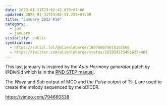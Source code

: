 ```yaml
---
date: 2023-01-31T23:02:42.079+01:00
updated: 2023-01-31T23:02:51.225+01:00
title: "Jamuary 2023 #19"
category:
  - jam
  - jamuary
visibility: public
syndication:
  - https://social.lol/@alienlebarge/109786075675155500
  - https://twitter.com/alienlebarge/status/1620543154616254465
---
```

This last jamuary is inspired by the _Auto Harmony generator_ patch by @DivKid which is in the [RND STEP manual](https://drive.google.com/file/d/1nErMN8mrhiv5nBEkp0VlVfeUsxF68Zgh/view).

The _Wave_ and _Sub_ output of MCO and the _Pulse_ output of Tš-L are used to create the melody sequenced by meloDICER.

https://vimeo.com/794660338
